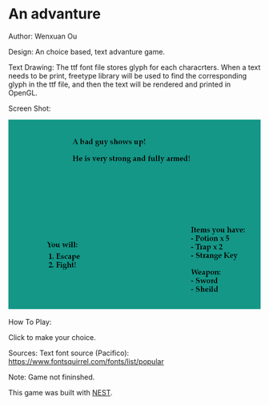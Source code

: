 # An advanture

Author: Wenxuan Ou

Design: An choice based, text advanture game.

Text Drawing: The ttf font file stores glyph for each characrters. When a text needs to be print, freetype library will be used to find the corresponding glyph in the ttf file, and then the text will be rendered and printed in OpenGL. 

Screen Shot:

![Screen Shot](gameplay.png)

How To Play:

Click to make your choice.

Sources: Text font source (Pacifico): https://www.fontsquirrel.com/fonts/list/popular

Note: Game not fininshed.

This game was built with [NEST](NEST.md).

